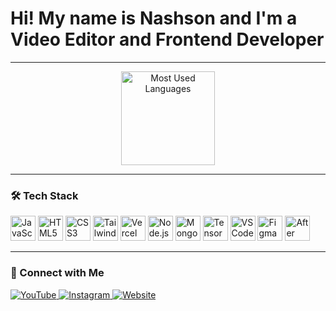 <h1>Hi! My name is Nashson and I'm a Video Editor and Frontend Developer</h1>

---
<p align="center">
  <img src="https://github-readme-stats.vercel.app/api/top-langs/?username=zikirah&layout=compact&theme=radical" height="150" alt="Most Used Languages" />
</p>

---

### 🛠 Tech Stack
<p>
  <img src="https://cdn.jsdelivr.net/gh/devicons/devicon/icons/javascript/javascript-original.svg" height="40" alt="JavaScript" />
  <img src="https://cdn.jsdelivr.net/gh/devicons/devicon/icons/html5/html5-original.svg" height="40" alt="HTML5" />
  <img src="https://cdn.jsdelivr.net/gh/devicons/devicon/icons/css3/css3-original.svg" height="40" alt="CSS3" />
  <img src="https://cdn.simpleicons.org/tailwindcss/06B6D4" height="40" alt="Tailwind CSS" />
  <img src="https://cdn.jsdelivr.net/gh/devicons/devicon/icons/vercel/vercel-original.svg" height="40" alt="Vercel" />
  <img src="https://cdn.jsdelivr.net/gh/devicons/devicon/icons/nodejs/nodejs-original.svg" height="40" alt="Node.js" />
  <img src="https://cdn.jsdelivr.net/gh/devicons/devicon/icons/mongodb/mongodb-original-wordmark.svg" height="40" alt="MongoDB" />
  <img src="https://www.vectorlogo.zone/logos/tensorflow/tensorflow-icon.svg" height="40" alt="TensorFlow" />
  <img src="https://cdn.jsdelivr.net/gh/devicons/devicon/icons/vscode/vscode-original.svg" height="40" alt="VS Code" />
  <img src="https://www.vectorlogo.zone/logos/figma/figma-icon.svg" height="40" alt="Figma" />
  <img src="https://cdn.jsdelivr.net/gh/devicons/devicon/icons/aftereffects/aftereffects-original.svg" height="40" alt="After Effects" />

</p>

---

### 📲 Connect with Me
<p>
  <a href="https://www.youtube.com/c/zikirah" target="_blank">
    <img src="https://img.shields.io/badge/YouTube-FF0000?style=for-the-badge&logo=youtube&logoColor=white" alt="YouTube" />
  </a>
  <a href="https://instagram.com/zikiraahh" target="_blank">
    <img src="https://img.shields.io/badge/Instagram-E4405F?style=for-the-badge&logo=instagram&logoColor=white" alt="Instagram" />
  </a>
  <a href="https://zikirah.vercel.app/" target="_blank">
    <img src="https://img.shields.io/badge/Website-000?style=for-the-badge&logo=Google-Chrome&logoColor=white" alt="Website" />
  </a>
</p>
